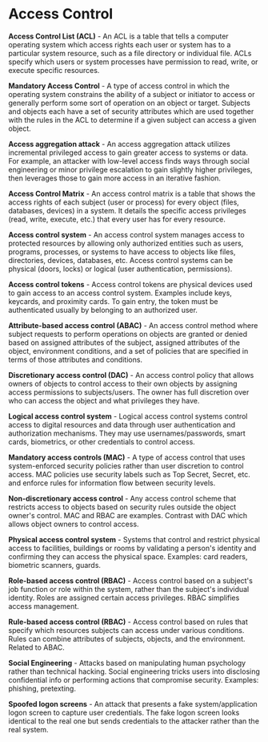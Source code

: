 # Access Control 

**Access Control List (ACL)** - An ACL is a table that tells a computer operating system which access rights each user or system has to a particular system resource, such as a file directory or individual file. ACLs specify which users or system processes have permission to read, write, or execute specific resources.

**Mandatory Access Control** - A type of access control in which the operating system constrains the ability of a subject or initiator to access or generally perform some sort of operation on an object or target. Subjects and objects each have a set of security attributes which are used together with the rules in the ACL to determine if a given subject can access a given object. 

**Access aggregation attack** - An access aggregation attack utilizes incremental privileged access to gain greater access to systems or data. For example, an attacker with low-level access finds ways through social engineering or minor privilege escalation to gain slightly higher privileges, then leverages those to gain more access in an iterative fashion.

**Access Control Matrix** - An access control matrix is a table that shows the access rights of each subject (user or process) for every object (files, databases, devices) in a system. It details the specific access privileges (read, write, execute, etc.) that every user has for every resource.

**Access control system** - An access control system manages access to protected resources by allowing only authorized entities such as users, programs, processes, or systems to have access to objects like files, directories, devices, databases, etc. Access control systems can be physical (doors, locks) or logical (user authentication, permissions).

**Access control tokens** - Access control tokens are physical devices used to gain access to an access control system. Examples include keys, keycards, and proximity cards. To gain entry, the token must be authenticated usually by belonging to an authorized user.

**Attribute-based access control (ABAC)** - An access control method where subject requests to perform operations on objects are granted or denied based on assigned attributes of the subject, assigned attributes of the object, environment conditions, and a set of policies that are specified in terms of those attributes and conditions.

**Discretionary access control (DAC)** - An access control policy that allows owners of objects to control access to their own objects by assigning access permissions to subjects/users. The owner has full discretion over who can access the object and what privileges they have.

**Logical access control system** - Logical access control systems control access to digital resources and data through user authentication and authorization mechanisms. They may use usernames/passwords, smart cards, biometrics, or other credentials to control access.

**Mandatory access controls (MAC)** - A type of access control that uses system-enforced security policies rather than user discretion to control access. MAC policies use security labels such as Top Secret, Secret, etc. and enforce rules for information flow between security levels. 

**Non-discretionary access control** - Any access control scheme that restricts access to objects based on security rules outside the object owner's control. MAC and RBAC are examples. Contrast with DAC which allows object owners to control access.

**Physical access control system** - Systems that control and restrict physical access to facilities, buildings or rooms by validating a person's identity and confirming they can access the physical space. Examples: card readers, biometric scanners, guards.

**Role-based access control (RBAC)** - Access control based on a subject's job function or role within the system, rather than the subject's individual identity. Roles are assigned certain access privileges. RBAC simplifies access management.

**Rule-based access control (RBAC)** - Access control based on rules that specify which resources subjects can access under various conditions. Rules can combine attributes of subjects, objects, and the environment. Related to ABAC.

**Social Engineering** - Attacks based on manipulating human psychology rather than technical hacking. Social engineering tricks users into disclosing confidential info or performing actions that compromise security. Examples: phishing, pretexting.

**Spoofed logon screens** - An attack that presents a fake system/application logon screen to capture user credentials. The fake logon screen looks identical to the real one but sends credentials to the attacker rather than the real system.